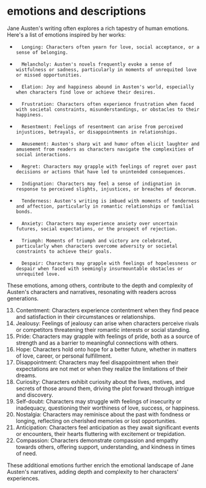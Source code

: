 # emotions and descriptions 

Jane Austen's writing often explores a rich tapestry of human emotions. Here's a list of emotions inspired by her works:
* 		Longing: Characters often yearn for love, social acceptance, or a sense of belonging.
* 		Melancholy: Austen's novels frequently evoke a sense of wistfulness or sadness, particularly in moments of unrequited love or missed opportunities.
* 		Elation: Joy and happiness abound in Austen's world, especially when characters find love or achieve their desires.
* 		Frustration: Characters often experience frustration when faced with societal constraints, misunderstandings, or obstacles to their happiness.
* 		Resentment: Feelings of resentment can arise from perceived injustices, betrayals, or disappointments in relationships.
* 		Amusement: Austen's sharp wit and humor often elicit laughter and amusement from readers as characters navigate the complexities of social interactions.
* 		Regret: Characters may grapple with feelings of regret over past decisions or actions that have led to unintended consequences.
* 		Indignation: Characters may feel a sense of indignation in response to perceived slights, injustices, or breaches of decorum.
* 		Tenderness: Austen's writing is imbued with moments of tenderness and affection, particularly in romantic relationships or familial bonds.
* 		Anxiety: Characters may experience anxiety over uncertain futures, social expectations, or the prospect of rejection.
* 		Triumph: Moments of triumph and victory are celebrated, particularly when characters overcome adversity or societal constraints to achieve their goals.
* 		Despair: Characters may grapple with feelings of hopelessness or despair when faced with seemingly insurmountable obstacles or unrequited love.
These emotions, among others, contribute to the depth and complexity of Austen's characters and narratives, resonating with readers across generations.

13. Contentment: Characters experience contentment when they find peace and satisfaction in their circumstances or relationships.
14. Jealousy: Feelings of jealousy can arise when characters perceive rivals or competitors threatening their romantic interests or social standing.
15. Pride: Characters may grapple with feelings of pride, both as a source of strength and as a barrier to meaningful connections with others.
16. Hope: Characters hold onto hope for a better future, whether in matters of love, career, or personal fulfillment.
17. Disappointment: Characters may feel disappointment when their expectations are not met or when they realize the limitations of their dreams.
18. Curiosity: Characters exhibit curiosity about the lives, motives, and secrets of those around them, driving the plot forward through intrigue and discovery.
19. Self-doubt: Characters may struggle with feelings of insecurity or inadequacy, questioning their worthiness of love, success, or happiness.
20. Nostalgia: Characters may reminisce about the past with fondness or longing, reflecting on cherished memories or lost opportunities.
21. Anticipation: Characters feel anticipation as they await significant events or encounters, their hearts fluttering with excitement or trepidation.
22. Compassion: Characters demonstrate compassion and empathy towards others, offering support, understanding, and kindness in times of need.

These additional emotions further enrich the emotional landscape of Jane Austen's narratives, adding depth and complexity to her characters' experiences.